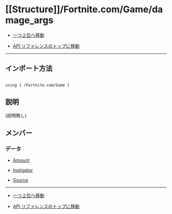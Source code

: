 # [[Structure]]/Fortnite.com/Game/damage_args

- [一つ上位へ移動](../main.md)

- [API リファレンスのトップに移動](/main.md)

---

## インポート方法

```verse

using { /Fortnite.com/Game }

```

## 説明

(説明無し)

## メンバー

### データ

- [Amount](./D_Amount/main.md)

- [Instigator](./D_Instigator/main.md)

- [Source](./D_Source/main.md)

---

- [一つ上位へ移動](../main.md)

- [API リファレンスのトップに移動](/main.md)

